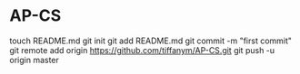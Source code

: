 AP-CS
=====
touch README.md
git init
git add README.md
git commit -m "first commit"
git remote add origin https://github.com/tiffanym/AP-CS.git
git push -u origin master
